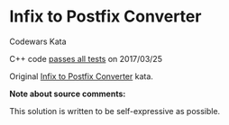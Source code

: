 Infix to Postfix Converter
==========================

Codewars Kata

C++ code [passes all tests](https://www.codewars.com/kata/52e864d1ffb6ac25db00017f) on 2017/03/25

Original [Infix to Postfix Converter](https://www.codewars.com/kata/52e864d1ffb6ac25db00017f) kata.


**Note about source comments:**

This solution is written to be self-expressive as possible.


